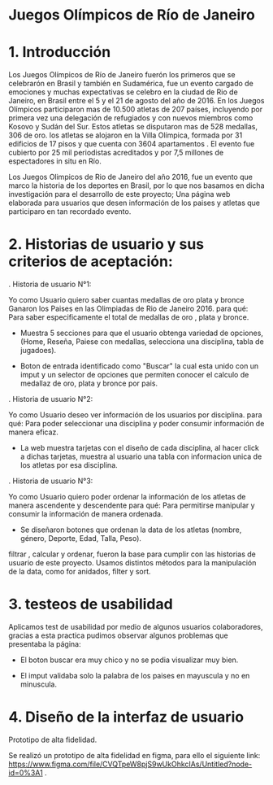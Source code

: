 # Juegos Olímpicos de Río de Janeiro

# 1. Introducción

Los Juegos Olímpicos de Río de Janeiro fuerón los primeros que se celebrarón en Brasil y también en Sudamérica, fue un evento cargado de emociones y muchas expectativas se celebro en la ciudad de Rio de Janeiro, en Brasil entre el 5 y el 21 de agosto del año de 2016.
En los Juegos Olímpicos participaron mas de 10.500 atletas de 207 países, incluyendo por primera vez una delegación de refugiados y con nuevos miembros como Kosovo y Sudán del Sur. Estos atletas se disputaron mas de 528 medallas, 306 de oro. los atletas se alojaron en la Villa Olímpica, formada por 31 edificios de 17 pisos y que cuenta con 3604 apartamentos . El evento fue cubierto por 25 mil periodistas acreditados y por 7,5 millones de espectadores in situ en Río.

Los Juegos Olimpicos de Rio de Janeiro del año 2016, fue un evento que marco la historia de los deportes en Brasil, por lo que nos basamos en dicha investigación para el desarrollo de este proyecto; Una página web elaborada para usuarios que desen información de los paises y atletas que participaro en tan recordado evento.


# 2. Historias de usuario y sus criterios de aceptación:

. Historia de usuario N°1:

Yo como Usuario quiero saber cuantas medallas de oro plata y bronce Ganaron los Paises en las Olimpiadas de Rio de Janeiro 2016. para qué: Para saber especificamente el total de medallas de oro , plata y bronce.

 - Muestra 5 secciones para que el usuario obtenga variedad de opciones, (Home, Reseña, Paiese con medallas, selecciona una disciplina, tabla de jugadoes).

- Boton de entrada identificado como "Buscar" la cual esta unido con un imput y un selector de opciones que permiten conocer el calculo de medallaz de oro, plata y bronce por pais.


. Historia de usuario N°2:

Yo como Usuario deseo ver información de los usuarios por disciplina. para qué: Para poder seleccionar una disciplina y poder consumir información de manera eficaz.

 - La web muestra tarjetas con el diseño de cada disciplina, al hacer click a dichas tarjetas, muestra al usuario una tabla con informacion unica de los atletas por esa disciplina.


.  Historia de usuario N°3:

Yo como Usuario quiero poder ordenar la información de los atletas de manera ascendente y descendente para qué: Para permitirse manipular y consumir la información de manera ordenada.

 - Se diseñaron botones que ordenan la data de los atletas (nombre, género, Deporte, Edad, Talla, Peso).

filtrar , calcular y ordenar, fueron la base para cumplir con las historias de usuario de este proyecto. Usamos distintos métodos para la manipulación de la data, como for anidados, filter y sort.

# 3. testeos de usabilidad

 Aplicamos test de usabilidad por medio de algunos usuarios colaboradores, gracias a esta practica pudimos observar  algunos problemas que presentaba la página:
 
 - El boton buscar era muy chico y no se podia visualizar muy bien.

 - El imput validaba solo la palabra de los paises en mayuscula y no en minuscula.

 # 4. Diseño de la interfaz de usuario
 
   Prototipo de alta fidelidad.
  
  Se realizó un prototipo de alta fidelidad en figma, para ello el siguiente link:  https://www.figma.com/file/CVQTpeW8pjS9wUkOhkcIAs/Untitled?node-id=0%3A1 .


